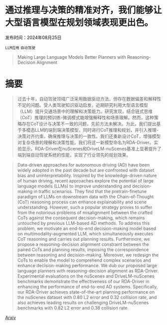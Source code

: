 # 通过推理与决策的精准对齐，我们能够让大型语言模型在规划领域表现更出色。

发布时间：2024年08月25日

`LLM应用` `自动驾驶`

> Making Large Language Models Better Planners with Reasoning-Decision Alignment

# 摘要

> 过去十年，自动驾驶领域广泛采用数据驱动方法，但存在数据偏差和解释性不足的问题。受人类驾驶知识驱动启发，近期研究利用大型语言模型（LLM）提升交通场景中的理解和决策能力。研究发现，结合链式思维（CoT）推理的预训练-微调模式能增强解释性和场景理解。然而，这种策略存在CoT设计与决策不一致的问题，先前方法未解决。为此，我们提出基于多模态LLM的端到端决策模型，同时进行CoT推理和规划，并引入推理-决策对齐约束，确保推理与决策的一致性。我们还重新设计CoT，增强模型对复杂场景的理解和决策性能。我们将这一新模型命名为RDA-Driver。实验显示，RDA-Driver在nuScenes和DriveLM-nuScenes基准上显著提升了端到端自动驾驶系统的性能，实现了行业领先的规划效果。

> Data-driven approaches for autonomous driving (AD) have been widely adopted in the past decade but are confronted with dataset bias and uninterpretability. Inspired by the knowledge-driven nature of human driving, recent approaches explore the potential of large language models (LLMs) to improve understanding and decision-making in traffic scenarios. They find that the pretrain-finetune paradigm of LLMs on downstream data with the Chain-of-Thought (CoT) reasoning process can enhance explainability and scene understanding. However, such a popular strategy proves to suffer from the notorious problems of misalignment between the crafted CoTs against the consequent decision-making, which remains untouched by previous LLM-based AD methods. To address this problem, we motivate an end-to-end decision-making model based on multimodality-augmented LLM, which simultaneously executes CoT reasoning and carries out planning results. Furthermore, we propose a reasoning-decision alignment constraint between the paired CoTs and planning results, imposing the correspondence between reasoning and decision-making. Moreover, we redesign the CoTs to enable the model to comprehend complex scenarios and enhance decision-making performance. We dub our proposed large language planners with reasoning-decision alignment as RDA-Driver. Experimental evaluations on the nuScenes and DriveLM-nuScenes benchmarks demonstrate the effectiveness of our RDA-Driver in enhancing the performance of end-to-end AD systems. Specifically, our RDA-Driver achieves state-of-the-art planning performance on the nuScenes dataset with 0.80 L2 error and 0.32 collision rate, and also achieves leading results on challenging DriveLM-nuScenes benchmarks with 0.82 L2 error and 0.38 collision rate.

[Arxiv](https://arxiv.org/abs/2408.13890)